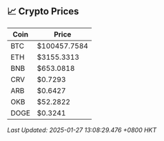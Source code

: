 ## 📈 Crypto Prices

| Coin | Price |
| ---- | ----- |
| BTC | $100457.7584 |
| ETH | $3155.3313 |
| BNB | $653.0818 |
| CRV | $0.7293 |
| ARB | $0.6427 |
| OKB | $52.2822 |
| DOGE | $0.3241 |

_Last Updated: 2025-01-27 13:08:29.476 +0800 HKT_